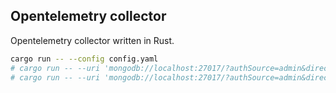 ## Opentelemetry collector

Opentelemetry collector written in Rust.

```bash
cargo run -- --config config.yaml
# cargo run -- --uri 'mongodb://localhost:27017/?authSource=admin&directConnection=true'
# cargo run -- --uri 'mongodb://localhost:27017/?authSource=admin&directConnection=true'
```
